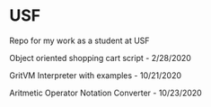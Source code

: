 # USF
Repo for my work as a student at USF


Object oriented shopping cart script - 2/28/2020

GritVM Interpreter with examples - 10/21/2020

Aritmetic Operator Notation Converter - 10/23/2020

